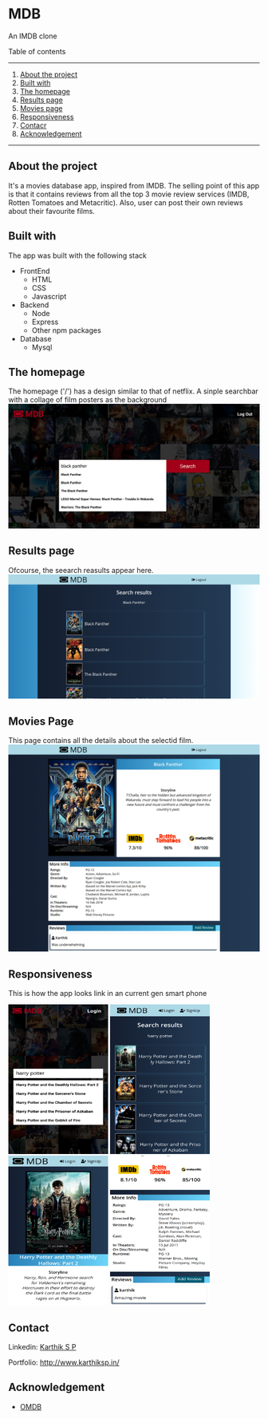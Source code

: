 # MDB
An IMDB clone

Table of contents

------------------
1. <a href="#about">About the project</a>
1. <a href="#stack">Built with</a>
1. <a href="#home">The homepage</a>
1. <a href="#results">Results page</a>
1. <a href="#movie">Movies page</a>
1. <a href="#responsive">Responsiveness</a>
1. <a href="#contact">Contacr</a>
1. <a href="#ack">Acknowledgement</a>

--------------------

<h2 id="about">About the project</h2>
It's a movies database app, inspired from IMDB. The selling point of this app is that it contains reviews from all the top 3 movie review services (IMDB, Rotten Tomatoes and Metacritic). Also, user can post their own reviews about their favourite films. 

<h2 id="stack">Built with</h2>
The app was built with the following stack

* FrontEnd
    * HTML
    * CSS
    * Javascript
* Backend
    * Node
    * Express
    * Other npm packages
* Database
    * Mysql       

<h2 id="home">The homepage</h2>
The homepage ('/') has a design similar to that of netflix. A sinple searchbar with a collage of film posters as the background

<img src="./images/PC/imdbcloneproject.herokuapp.com_ (1).png" alt="homepage">

<h2 id="results">Results page</h2>
Ofcourse, the seearch reasults appear here.

<img src="./images/PC/imdbcloneproject.herokuapp.com_result_search=Black+Panther.png"  alt="results page">

<h2 id="movie">Movies Page</h2>
This page contains all the details about the selectid film.

<img src="./images/PC/imdbcloneproject.herokuapp.com_title_Black_Panther (1).png"  alt="results page">

<h2 id="responsive">Responsiveness</h2>
<p>This is how the app looks link in an current gen smart phone</p>

<img src="./images/Mobile/imdbcloneproject.herokuapp.com_(Moto G4) (1).png" style="width:200px;height:300px;" alt="signin page">

<img src="./images/Mobile/imdbcloneproject.herokuapp.com_result_search=harry+potter(Moto G4).png" style="width:200px;height:300px;" alt="signin page">

<img src="./images/Mobile/imdbcloneproject.herokuapp.com_title_Harry_Potter_and_the_Deathly_Hallows__Part_2(Moto G4) (1).png" style="width:200px;height:300px;" alt="signin page">

<img src="./images/Mobile/imdbcloneproject.herokuapp.com_title_Harry_Potter_and_the_Deathly_Hallows__Part_2(Moto G4) (2).png" style="width:200px;height:300px;" alt="signin page">

<h2 id="contact">Contact</h2>
Linkedin: <a href="https://www.linkedin.com/in/karthik-s-p-%F0%9F%87%AE%F0%9F%87%B3-931345122/"> Karthik S P</a>

Portfolio: <http://www.karthiksp.in/>

<h2 id="ack">Acknowledgement</h2>

* [OMDB]('http://www.omdbapi.com/')